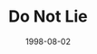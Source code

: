 ---
layout: message
category: message
series: "God's Top 10"
title: "Do Not Lie"
date: 1998-08-02
audio-description: "We look at the 10 Commandments and their relevancy in our lives today. "
audio: ""
audio-title: "Do Not Lie"
audio-duration: ":"
---